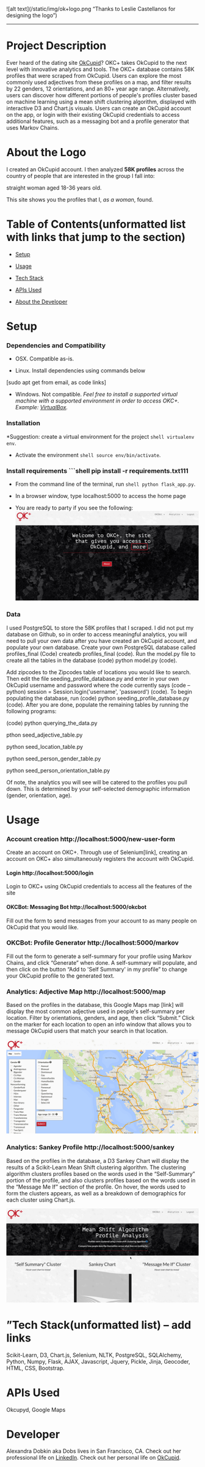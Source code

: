 ![alt text](/static/img/ok+logo.png “Thanks to Leslie Castellanos for designing the logo”)

***

# Project Description

Ever heard of the dating site [OkCupid](https://www.okcupid.com/)? OKC+ takes OkCupid to the next level with innovative analytics and tools. The OKC+ database contains 58K profiles that were scraped from OkCupid. Users can explore the most commonly used adjectives from these profiles on a map, and filter results by 22 genders, 12 orientations, and an 80+ year age range. Alternatively, users can discover how different portions of people's profiles cluster based on machine learning using a mean shift clustering algorithm, displayed with interactive D3 and Chart.js visuals. Users can create an OkCupid account on the app, or login with their existing OkCupid credentials to access additional features, such as a messaging bot and a profile generator that uses Markov Chains.



# About the Logo

I created an OkCupid account.  I then analyzed **58K profiles** across the country of people that are interested in the group I fall into:

straight woman aged 18-36 years old.

This site shows you the profiles that I, *as a woman*, found.



# Table of Contents(unformatted list with links that jump to the section)

* [Setup](#setup)

* [Usage](#usage)

* [Tech Stack](#techstack)

* [APIs Used](#api)

* [About the Developer](#developer)



# <a name=“setup”></a>Setup

### Dependencies and Compatibility

* OSX.  Compatible as-is. 

* Linux.  Install dependencies using commands below

[sudo apt get from email, as code links]

* Windows.  Not compatible.  *Feel free to install a supported virtual machine with a supported environment in order to access OKC+.  Example: [VirtualBox](https://www.virtualbox.org/wiki/Downloads).*


### Installation

*Suggestion: create a virtual environment for the project  ```shell virtualenv env```.

* Activate the environment ```shell source env/bin/activate```.



### Install requirements ```shell pip install -r requirements.txt111

* From the command line of the terminal, run ```shell python flask_app.py```.

* In a browser window, type localhost:5000 to access the home page

* You are ready to party if you see the following: 
![Home Page](/static/gif/home.gif)


### Data

I used PostgreSQL to store the 58K profiles that I scraped.  I did not put my database on Github, so in order to access meaningful analytics, you will need to pull your own data after you have created an OkCupid account, and populate your own database.  Create your own PostgreSQL database called profiles_final (Code) createdb profiles_final (code).  Run the model.py file to create all the tables in the database (code) python model.py (code).  



Add zipcodes to the Zipcodes table of locations you would like to search.  Then edit the file seeding_profile_database.py and enter in your own OkCupid username and password where the code currently says (code – python) session = Session.login('username', 'password') (code). To begin populating the database, run (code) python seeding_profile_database.py (code).  After you are done, populate the remaining tables by running the following programs:

(code) python querying_the_data.py

pthon seed_adjective_table.py

python seed_location_table.py

python seed_person_gender_table.py

python seed_person_orientation_table.py



Of note, the analytics you will see will be catered to the profiles you pull down.  This is determined by your self-selected demographic information (gender, orientation, age).  



# <a name=“usage”></a>Usage

### Account creation http://localhost:5000/new-user-form

Create an account on OKC+.  Through use of Selenium[link], creating an account on OKC+ also simultaneously registers the account with OkCupid.


#### Login http://localhost:5000/login

Login to OKC+ using OkCupid credentials to access all the features of the site



#### OKCBot: Messaging Bot http://localhost:5000/okcbot

Fill out the form to send messages from your account to as many people on OkCupid that you would like.


### OKCBot: Profile Generator http://localhost:5000/markov

Fill out the form to generate a self-summary for your profile using Markov Chains, and click “Generate” when done.  A self-summary will populate, and then click on the button “Add to 'Self Summary' in my profile” to change your OkCupid profile to the generated text.


### Analytics: Adjective Map http://localhost:5000/map

Based on the profiles in the database, this Google Maps map [link] will display the most common adjective used in people's self-summary per location. Filter by orientations, genders, and age, then click “Submit.”  Click on the marker for each location to open an info window that allows you to message OkCupid users that match your search in that location.

![Adjective Map](/static/gif/adjective_map_limited.gif)


### Analytics: Sankey Profile http://localhost:5000/sankey

Based on the profiles in the database, a D3 Sankey Chart will display the results of a Scikit-Learn Mean Shift clustering algorithm.  The clustering algorithm clusters profiles based on the words used in the “Self-Summary” portion of the profile, and also clusters profiles based on the words used in the “Message Me If” section of the profile.  On hover, the words used to form the clusters appears, as well as a breakdown of demographics for each cluster using Chart.js.

![Sankey Profile](/static/gif/sankey_profile_limited.gif)


# <a name=“techstack></a>”Tech Stack(unformatted list) – add links

Scikit-Learn, D3, Chart.js, Selenium, NLTK, PostgreSQL, SQLAlchemy, Python, Numpy, Flask, AJAX, Javascript, Jquery, Pickle, Jinja, Geocoder, HTML, CSS, Bootstrap.



# <a name=“api”></a>APIs Used 

Okcupyd, Google Maps



# <a name=“developer”></a>Developer

Alexandra Dobkin aka Dobs lives in San Francisco, CA.  Check out her professional life on [LinkedIn](https://www.linkedin.com/in/alexandradobkin).  Check out her personal life on [OkCupid](http://www-tc.pbs.org/prod-media/newshour/photos/2013/11/20/cat_meme_blog_main_horizontal.jpg).
